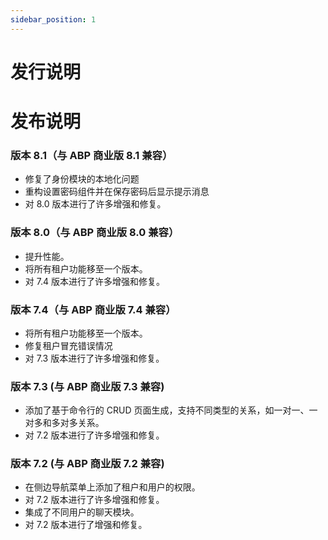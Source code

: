 ```yaml
---
sidebar_position: 1
---
```


# 发行说明
发布说明
=============

### 版本 8.1（与 ABP 商业版 8.1 兼容）

- 修复了身份模块的本地化问题
- 重构设置密码组件并在保存密码后显示提示消息
- 对 8.0 版本进行了许多增强和修复。

### 版本 8.0（与 ABP 商业版 8.0 兼容）

- 提升性能。
- 将所有租户功能移至一个版本。
- 对 7.4 版本进行了许多增强和修复。

### 版本 7.4（与 ABP 商业版 7.4 兼容）

- 将所有租户功能移至一个版本。
- 修复租户冒充错误情况
- 对 7.3 版本进行了许多增强和修复。

### 版本 7.3 (与 ABP 商业版 7.3 兼容)

* 添加了基于命令行的 CRUD 页面生成，支持不同类型的关系，如一对一、一对多和多对多关系。
* 对 7.2 版本进行了许多增强和修复。

### 版本 7.2 (与 ABP 商业版 7.2 兼容)

* 在侧边导航菜单上添加了租户和用户的权限。
* 对 7.2 版本进行了许多增强和修复。
* 集成了不同用户的聊天模块。
* 对 7.2 版本进行了增强和修复。
